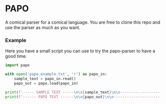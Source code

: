 # PAPO

A comical parser for a comical language.
You are free to clone this repo and use the parser as much as you want.

### Example

Here you have a small script you can use to try the papo-parser to have a good time.

```python
import papo

with open('papo_example.txt', 'r') as papo_in:
    sample_text = papo_in.read()
    papo_out = papo.load(papo_in)

print(f'----- SAMPLE TEXT -----\n\n{sample_text}\n\n-----------------------')
print(f'------ PAPO TEXT ------\n\n{papo_out}\n\n-----------------------')
```

